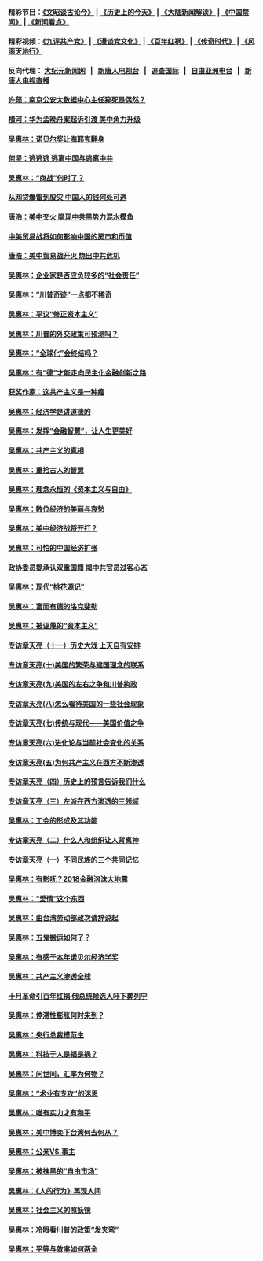 #### 精彩节目：[《文昭谈古论今》](http://155.138.205.71/wenzhao) | [《历史上的今天》](http://155.138.205.71/today-in-history) | [《大陆新闻解读》](http://155.138.205.71/ntdtv-comedy) | [《中国禁闻》](http://155.138.205.71/ntdtv-news) | [《新闻看点》](http://155.138.205.71/news-insight) 

 #### 精彩视频：[《九评共产党》](http://155.138.205.71:10000/videos/jiuping) | [《漫谈党文化》](http://155.138.205.71:10000/videos/mtdwh) | [《百年红祸》](http://155.138.205.71:10000/videos/bnhh) | [《传奇时代》](http://155.138.205.71:10000/videos/legend) | [《风雨天地行》](http://155.138.205.71:10000/videos/fytdx) 

 #### 反向代理： [大纪元新闻网](http://155.138.205.71:10080/) &nbsp;&nbsp;|&nbsp;&nbsp; [新唐人电视台](http://155.138.205.71:8000/) &nbsp;&nbsp;|&nbsp;&nbsp; [追查国际](http://155.138.205.71:10010/) &nbsp;&nbsp;|&nbsp;&nbsp; [自由亚洲电台](http://155.138.205.71:9800/) &nbsp;&nbsp;|&nbsp;&nbsp; [新唐人电视直播](http://155.138.205.71/) 

#### [许茹：南京公安大数据中心主任猝死是偶然？](../pages/nsc423/n11064744.md?t=02231237) 

#### [横河：华为孟晚舟案起诉引渡 美中角力升级](../pages/nsc423/n11027230.md?t=02231237) 

#### [吴惠林：诺贝尔奖让海耶克翻身](../pages/nsc423/n10890049.md?t=02231237) 

#### [何坚：逃逃逃 逃离中国与逃离中共](../pages/nsc423/n10592891.md?t=02231237) 

#### [吴惠林：“商战”何时了？](../pages/nsc423/n10573558.md?t=02231237) 

#### [从网贷爆雷到股灾 中国人的钱何处可逃](../pages/nsc423/n10572800.md?t=02231237) 

#### [唐浩：美中交火 隐现中共黑势力混水摸鱼](../pages/nsc423/n10544040.md?t=02231237) 

#### [中美贸易战将如何影响中国的房市和币值](../pages/nsc423/n10543697.md?t=02231237) 

#### [唐浩：美中贸易战开火 烧出中共危机](../pages/nsc423/n10540126.md?t=02231237) 

#### [吴惠林：企业家是否应负较多的“社会责任”](../pages/nsc423/n10535022.md?t=02231237) 

#### [吴惠林：“川普奇迹”一点都不稀奇](../pages/nsc423/n10512808.md?t=02231237) 

#### [吴惠林：平议“修正资本主义”](../pages/nsc423/n10495724.md?t=02231237) 

#### [吴惠林：川普的外交政策可预测吗？](../pages/nsc423/n10462387.md?t=02231237) 

#### [吴惠林：“全球化”会终结吗？](../pages/nsc423/n10452838.md?t=02231237) 

#### [吴惠林：有“德”才能走向民主化金融创新之路](../pages/nsc423/n10432292.md?t=02231237) 

#### [获奖作家：这共产主义是一种癌](../pages/nsc423/n10431541.md?t=02231237) 

#### [吴惠林：经济学是讲道德的](../pages/nsc423/n10398014.md?t=02231237) 

#### [吴惠林：发挥“金融智慧”，让人生更美好](../pages/nsc423/n10375019.md?t=02231237) 

#### [吴惠林：共产主义的真相](../pages/nsc423/n10351394.md?t=02231237) 

#### [吴惠林：重拾古人的智慧](../pages/nsc423/n10337691.md?t=02231237) 

#### [吴惠林：理念永恒的《资本主义与自由》](../pages/nsc423/n10316274.md?t=02231237) 

#### [吴惠林：数位经济的美丽与哀愁](../pages/nsc423/n10292946.md?t=02231237) 

#### [吴惠林：美中经济战将开打？](../pages/nsc423/n10258825.md?t=02231237) 

#### [吴惠林：可怕的中国经济扩张](../pages/nsc423/n10219147.md?t=02231237) 

#### [政协委员提承认双重国籍 揭中共官员过客心态](../pages/nsc423/n10208809.md?t=02231237) 

#### [吴惠林：现代“桃花源记”](../pages/nsc423/n10185234.md?t=02231237) 

#### [吴惠林：富而有德的洛克斐勒](../pages/nsc423/n10142264.md?t=02231237) 

#### [吴惠林：被诬蔑的“资本主义”](../pages/nsc423/n10124816.md?t=02231237) 

#### [专访章天亮（十一）历史大戏 上天自有安排](../pages/nsc423/n10094905.md?t=02231237) 

#### [专访章天亮(十)美国的繁荣与建国理念的联系](../pages/nsc423/n10094899.md?t=02231237) 

#### [专访章天亮(九)美国的左右之争和川普执政](../pages/nsc423/n10094889.md?t=02231237) 

#### [专访章天亮(八)怎么看待美国的一些社会现象](../pages/nsc423/n10094857.md?t=02231237) 

#### [专访章天亮(七)传统与现代——美国价值之争](../pages/nsc423/n10093140.md?t=02231237) 

#### [专访章天亮(六)进化论与当前社会变化的关系](../pages/nsc423/n10092036.md?t=02231237) 

#### [专访章天亮(五)为何共产主义在西方不断渗透](../pages/nsc423/n10083620.md?t=02231237) 

#### [专访章天亮（四）历史上的预言告诉我们什么](../pages/nsc423/n10083606.md?t=02231237) 

#### [专访章天亮（三）左派在西方渗透的三领域](../pages/nsc423/n10081115.md?t=02231237) 

#### [吴惠林：工会的形成及其功能](../pages/nsc423/n10080633.md?t=02231237) 

#### [专访章天亮（二）什么人和组织让人背离神](../pages/nsc423/n10076637.md?t=02231237) 

#### [专访章天亮（一）不同民族的三个共同记忆](../pages/nsc423/n10074188.md?t=02231237) 

#### [吴惠林：有影呒？2018金融泡沫大地震](../pages/nsc423/n10040534.md?t=02231237) 

#### [吴惠林：“爱情”这个东西](../pages/nsc423/n10019423.md?t=02231237) 

#### [吴惠林：由台湾劳动部政次请辞说起](../pages/nsc423/n9979679.md?t=02231237) 

#### [吴惠林：五鬼搬运如何了？](../pages/nsc423/n9925338.md?t=02231237) 

#### [吴惠林：有感于本年诺贝尔经济学奖](../pages/nsc423/n9871883.md?t=02231237) 

#### [吴惠林：共产主义渗透全球](../pages/nsc423/n9812748.md?t=02231237) 

#### [十月革命引百年红祸 俄总统候选人吁下葬列宁](../pages/nsc423/n9810182.md?t=02231237) 

#### [吴惠林：停滞性膨胀何时来到？](../pages/nsc423/n9764136.md?t=02231237) 

#### [吴惠林：央行总裁模范生](../pages/nsc423/n9728134.md?t=02231237) 

#### [吴惠林：科技于人是福是祸？](../pages/nsc423/n9672982.md?t=02231237) 

#### [吴惠林：问世间，汇率为何物？](../pages/nsc423/n9621788.md?t=02231237) 

#### [吴惠林：“术业有专攻”的迷思](../pages/nsc423/n9580363.md?t=02231237) 

#### [吴惠林：唯有实力才有和平](../pages/nsc423/n9529599.md?t=02231237) 

#### [吴惠林：美中博奕下台湾何去何从？](../pages/nsc423/n9483598.md?t=02231237) 

#### [吴惠林：公亲VS.事主](../pages/nsc423/n9425637.md?t=02231237) 

#### [吴惠林：被抹黑的“自由市场”](../pages/nsc423/n9351545.md?t=02231237) 

#### [吴惠林：《人的行为》再现人间](../pages/nsc423/n9296339.md?t=02231237) 

#### [吴惠林：社会主义的照妖镜](../pages/nsc423/n9243460.md?t=02231237) 

#### [吴惠林：冷眼看川普的政策“发夹弯”](../pages/nsc423/n9120684.md?t=02231237) 

#### [吴惠林：平等与效率如何两全](../pages/nsc423/n9075430.md?t=02231237) 

